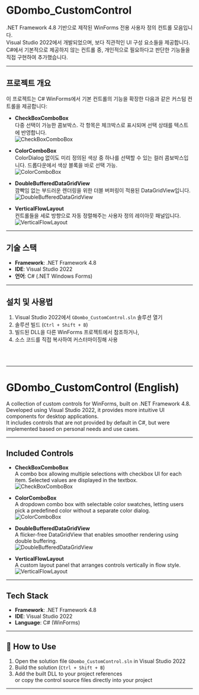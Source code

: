 
# GDombo_CustomControl

.NET Framework 4.8 기반으로 제작된 WinForms 전용 사용자 정의 컨트롤 모음입니다.  
Visual Studio 2022에서 개발되었으며, 보다 직관적인 UI 구성 요소들을 제공합니다.  
C#에서 기본적으로 제공하지 않는 컨트롤 중, 개인적으로 필요하다고 판단한 기능들을 직접 구현하여 추가했습니다.

---

## 프로젝트 개요

이 프로젝트는 C# WinForms에서 기본 컨트롤의 기능을 확장한 다음과 같은 커스텀 컨트롤을 제공합니다:

- **CheckBoxComboBox**  
  다중 선택이 가능한 콤보박스. 각 항목은 체크박스로 표시되며 선택 상태를 텍스트에 반영합니다.  
![CheckBoxComboBox](./Images/CheckBoxComboBox.png)

- **ColorComboBox**  
  ColorDialog 없이도 미리 정의된 색상 중 하나를 선택할 수 있는 컬러 콤보박스입니다. 드롭다운에서 색상 블록을 바로 선택 가능.  
![ColorComboBox](./Images/ColorComboBox.png)

- **DoubleBufferedDataGridView**  
  깜빡임 없는 부드러운 렌더링을 위한 더블 버퍼링이 적용된 DataGridView입니다.  
![DoubleBufferedDataGridView](./Images/DoubleBufferedDataGridView.gif)

- **VerticalFlowLayout**  
  컨트롤들을 세로 방향으로 자동 정렬해주는 사용자 정의 레이아웃 패널입니다.  
![VerticalFlowLayout](./Images/VerticalFlowLayout.gif)  
---

## 기술 스택

- **Framework**: .NET Framework 4.8  
- **IDE**: Visual Studio 2022  
- **언어**: C# (.NET Windows Forms)  

---

## 설치 및 사용법

1. Visual Studio 2022에서 `GDombo_CustomControl.sln` 솔루션 열기
2. 솔루션 빌드 (`Ctrl + Shift + B`)
3. 빌드된 DLL을 다른 WinForms 프로젝트에서 참조하거나,
4. 소스 코드를 직접 복사하여 커스터마이징해 사용


<br><br>

---

# GDombo_CustomControl (English)

A collection of custom controls for WinForms, built on .NET Framework 4.8.  
Developed using Visual Studio 2022, it provides more intuitive UI components for desktop applications.  
It includes controls that are not provided by default in C#, but were implemented based on personal needs and use cases.

---

## Included Controls

- **CheckBoxComboBox**  
  A combo box allowing multiple selections with checkbox UI for each item. Selected values are displayed in the textbox.  
![CheckBoxComboBox](./Images/CheckBoxComboBox.png)

- **ColorComboBox**  
  A dropdown combo box with selectable color swatches, letting users pick a predefined color without a separate color dialog.  
![ColorComboBox](./Images/ColorComboBox.png)

- **DoubleBufferedDataGridView**  
  A flicker-free DataGridView that enables smoother rendering using double buffering.  
![DoubleBufferedDataGridView](./Images/DoubleBufferedDataGridView.gif)

- **VerticalFlowLayout**  
  A custom layout panel that arranges controls vertically in flow style.  
![VerticalFlowLayout](./Images/VerticalFlowLayout.gif)  
---

## Tech Stack

- **Framework**: .NET Framework 4.8  
- **IDE**: Visual Studio 2022  
- **Language**: C# (WinForms)

---

## 🧪 How to Use

1. Open the solution file `GDombo_CustomControl.sln` in Visual Studio 2022
2. Build the solution (`Ctrl + Shift + B`)
3. Add the built DLL to your project references  
   or copy the control source files directly into your project

---
